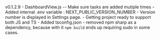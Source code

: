 v0.1.2.9
    - DashboardView.js -- Make sure tasks are added mutiple times
    - Added internal .env variable : NEXT_PUBLIC_VERSION_NUMBER
    - Version number is displayed in Settings page.
    - Getting project ready to support both JS and TS
        - Added tsconfig.json
    - removed npm sharp as a dependency, because with it `npm build` ends up requiring sudo in some cases.
